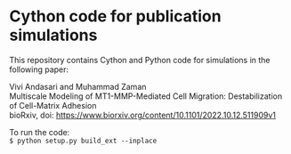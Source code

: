 # Cython code for publication simulations

This repository contains Cython and Python code for simulations in the following paper:

Vivi Andasari and Muhammad Zaman<br>
Multiscale Modeling of MT1-MMP-Mediated Cell Migration: Destabilization of Cell-Matrix Adhesion<br>
bioRxiv, doi: https://www.biorxiv.org/content/10.1101/2022.10.12.511909v1

To run the code:<br>
`$ python setup.py build_ext --inplace`

